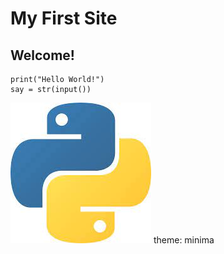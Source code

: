 # My First Site
## Welcome!
```
print("Hello World!")
say = str(input())
```
![This is an image](https://github.com/CombatMaster/combat-master-test/blob/main/python.jpg)
theme: minima
